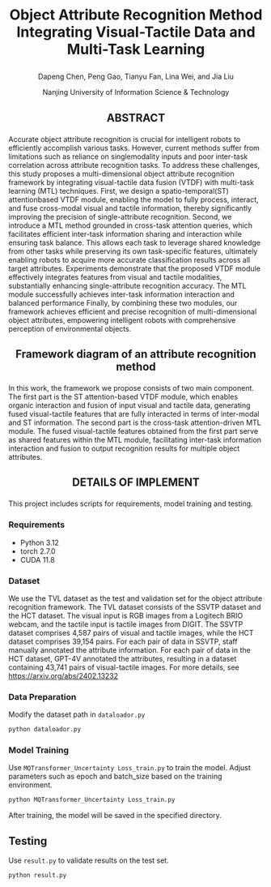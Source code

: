 # <p align="center">Object Attribute Recognition Method Integrating Visual-Tactile Data and Multi-Task Learning</p>

 <p align="center">Dapeng Chen, Peng Gao, Tianyu Fan, Lina Wei, and Jia Liu</p>
  <p align="center">Nanjing University of Information Science & Technology</p>

## <p align="center">ABSTRACT</p>
Accurate object attribute recognition is crucial for intelligent robots to efficiently accomplish various tasks. However, current methods suffer from limitations such as reliance on singlemodality inputs and poor inter-task correlation across attribute recognition tasks. To address these challenges, this study proposes a multi-dimensional object attribute recognition framework by integrating visual-tactile data fusion (VTDF) with multi-task learning (MTL) techniques. First, we design a spatio-temporal(ST) attentionbased VTDF module, enabling the model to fully process, interact, and fuse cross-modal visual and tactile information, thereby significantly improving the precision of single-attribute recognition. Second, we introduce a MTL method grounded in cross-task attention queries, which facilitates efficient inter-task information sharing and interaction while ensuring task balance. This allows each task to leverage shared knowledge from other tasks while preserving its own task-specific features, ultimately enabling robots to acquire more accurate classification results across all target attributes. Experiments demonstrate that the proposed VTDF module effectively integrates features from visual and tactile modalities, substantially enhancing single-attribute recognition accuracy. The MTL module successfully achieves inter-task information interaction and balanced performance Finally, by combining these two modules, our framework achieves efficient and precise recognition of multi-dimensional object attributes, empowering intelligent robots with comprehensive perception of environmental objects.


## <p align="center"> Framework diagram of an attribute recognition method</p>
In this work, the framework we propose consists of two main component. The first part is the ST attention-based VTDF module, which enables organic interaction and fusion of input visual and tactile data, generating fused visual-tactile features that are fully interacted in terms of inter-modal and ST information. The second part is the cross-task attention-driven MTL module. The fused visual-tactile features obtained from the first part serve as shared features within the MTL module, facilitating inter-task information interaction and fusion to output recognition results for multiple object attributes.

## <p align="center">DETAILS OF IMPLEMENT</p>
This project includes scripts for requirements, model training and testing.

### Requirements

- Python 3.12
- torch 2.7.0
- CUDA 11.8

### Dataset
We use the TVL dataset as the test and validation set for the object attribute recognition framework. The TVL dataset consists of the SSVTP dataset and the HCT dataset. The visual input is RGB images from a Logitech BRIO webcam, and the tactile input is tactile images from DIGIT. The SSVTP dataset comprises 4,587 pairs of visual and tactile images, while the HCT dataset comprises 39,154 pairs. For each pair of data in SSVTP, staff manually annotated the attribute information. For each pair of data in the HCT dataset, GPT-4V annotated the attributes, resulting in a dataset containing 43,741 pairs of visual-tactile images.
For more details, see https://arxiv.org/abs/2402.13232

### Data Preparation
Modify the dataset path in `dataloador.py`
```bash
python dataloador.py
```
### Model Training
Use `MQTransformer_Uncertainty Loss_train.py` to train the model. Adjust parameters such as epoch and batch_size based on the training environment.
```bash
python MQTransformer_Uncertainty Loss_train.py
```
After training, the model will be saved in the specified directory.

## Testing
Use `result.py` to validate results on the test set.
```bash
python result.py
```


